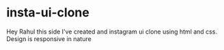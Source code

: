 # insta-ui-clone
Hey Rahul this side I've created and instagram ui clone using html and css.
Design is responsive in nature 
